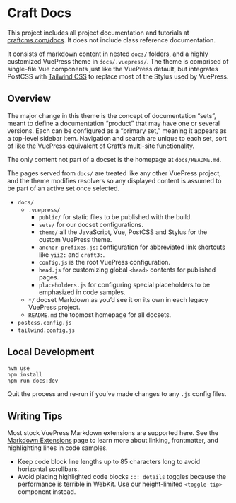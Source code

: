 # Craft Docs

This project includes all project documentation and tutorials at [craftcms.com/docs](https://craftcms.com/docs). It does not include class reference documentation.

It consists of markdown content in nested `docs/` folders, and a highly customized VuePress theme in `docs/.vuepress/`. The theme is comprised of single-file Vue components just like the VuePress default, but integrates PostCSS with [Tailwind CSS](https://tailwindcss.com/) to replace most of the Stylus used by VuePress.

## Overview

The major change in this theme is the concept of documentation “sets”, meant to define a documentation “product” that may have one or several versions. Each can be configured as a “primary set,” meaning it appears as a top-level sidebar item. Navigation and search are unique to each set, sort of like the VuePress equivalent of Craft’s multi-site functionality.

The only content not part of a docset is the homepage at `docs/README.md`.

The pages served from `docs/` are treated like any other VuePress project, and the theme modifies resolvers so any displayed content is assumed to be part of an active set once selected.

- `docs/`
  - `.vuepress/`
    - `public/` for static files to be published with the build.
    - `sets/` for our docset configurations.
    - `theme/` all the JavaScript, Vue, PostCSS and Stylus for the custom VuePress theme.
    - `anchor-prefixes.js`: configuration for abbreviated link shortcuts like `yii2:` and `craft3:`.
    - `config.js` is the root VuePress configuration.
    - `head.js` for customizing global `<head>` contents for published pages.
    - `placeholders.js` for configuring special placeholders to be emphasized in code samples.
  - `*/` docset Markdown as you’d see it on its own in each legacy VuePress project.
  - `README.md` the topmost homepage for all docsets.
- `postcss.config.js`
- `tailwind.config.js`

## Local Development

```
nvm use
npm install
npm run docs:dev
```

Quit the process and re-run if you’ve made changes to any `.js` config files.

## Writing Tips

Most stock VuePress Markdown extensions are supported here. See the [Markdown Extensions](https://v1.vuepress.vuejs.org/guide/markdown.html) page to learn more about linking, frontmatter, and highlighting lines in code samples.

- Keep code block line lengths up to 85 characters long to avoid horizontal scrollbars.
- Avoid placing highlighted code blocks `::: details` toggles because the performance is terrible in WebKit. Use our height-limited `<toggle-tip>` component instead.
